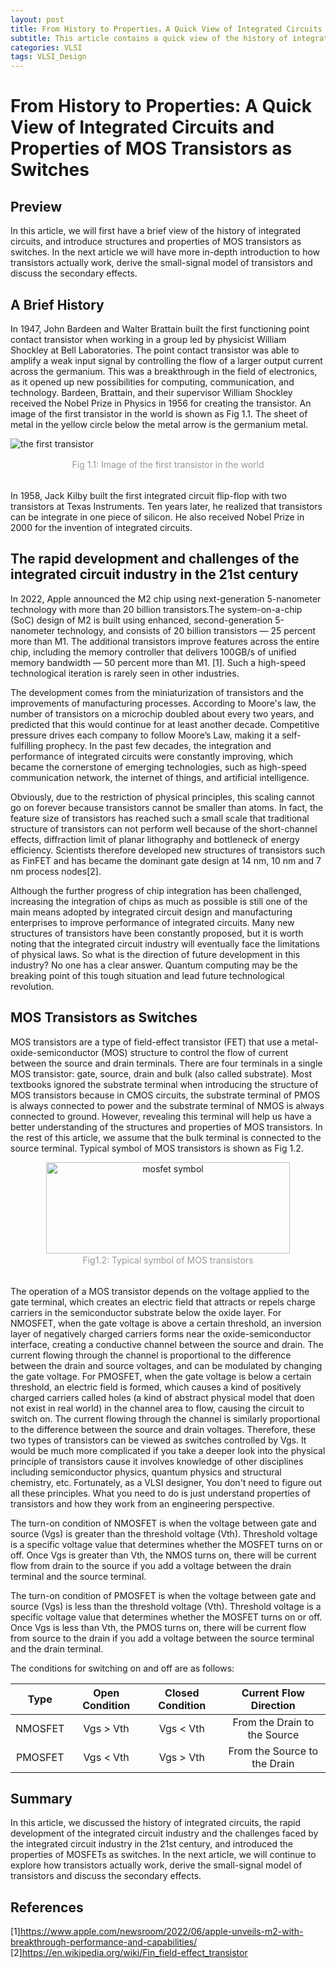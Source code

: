 ```yaml
---
layout: post
title: From History to Properties，A Quick View of Integrated Circuits and Properties of MOS Transistors as Switches
subtitle: This article contains a quick view of the history of integrated circuits, the rapid development of this industry, the challenges we are facing and properties of MOS transistors as switches
categories: VLSI
tags: VLSI_Design
---
```

# From History to Properties: A Quick View of Integrated Circuits and Properties of MOS Transistors as Switches

## Preview
In this article, we will first have a brief view of the history of integrated circuits, and introduce structures and properties of MOS transistors as switches. In the next article we will have more in-depth introduction to how transistors actually work, derive the small-signal model of transistors and discuss the secondary effects.

## A Brief History
In 1947, John Bardeen and Walter Brattain built the first functioning point contact transistor when working in a group led by physicist William Shockley at Bell Laboratories. The point contact transistor was able to amplify a weak input signal by controlling the flow of a larger output current across the germanium. This was a breakthrough in the field of electronics, as it opened up new possibilities for computing, communication, and technology. Bardeen, Brattain, and their supervisor William Shockley received the Nobel Prize in Physics in 1956 for creating the transistor. An image of the first transistor in the world is shown as Fig 1.1. The sheet of metal in the yellow circle below the metal arrow is the germanium metal. 

![the first transistor](https://ruichenqi.github.io/assets/images/VLSI/1/the_first_transistor.jpeg)<br>
<div  align="center">  
    <div style="color:orange;
    color: #999;
    padding: 2px;">Fig 1.1: Image of the first transistor in the world</div>
</div><br/>

In 1958, Jack Kilby built the first integrated circuit flip-flop with two transistors at Texas Instruments. Ten years later, he realized that transistors can be integrate in one piece of silicon. He also received Nobel Prize in 2000 for the invention of integrated circuits.

## The rapid development and challenges of the integrated circuit industry in the 21st century

In 2022, Apple announced the M2 chip using next-generation 5-nanometer technology with more than 20 billion transistors.The system-on-a-chip (SoC) design of M2 is built using enhanced, second-generation 5-nanometer technology, and consists of 20 billion transistors — 25 percent more than M1. The additional transistors improve features across the entire chip, including the memory controller that delivers 100GB/s of unified memory bandwidth — 50 percent more than M1. [1]. Such a high-speed technological iteration is rarely seen in other industries.

The development comes from the miniaturization of transistors and the improvements of manufacturing processes. According to Moore's law, the number of transistors on a microchip doubled about every two years, and predicted that this would continue for at least another decade. Competitive pressure drives each company to follow Moore’s Law, making it a self-fulfilling prophecy. In the past few decades, the integration and performance of integrated circuits were constantly improving, which became the cornerstone of emerging technologies, such as high-speed communication network, the internet of things, and artificial intelligence.

Obviously, due to the restriction of physical principles, this scaling cannot go on forever because transistors cannot be smaller than atoms. In fact, the feature size of transistors has reached such a small scale that traditional structure of transistors can not perform well because of the short-channel effects, diffraction limit of planar lithography and bottleneck of energy efficiency. Scientists therefore developed new structures of transistors such as FinFET and has became the dominant gate design at 14 nm, 10 nm and 7 nm process nodes[2].

Although the further progress of chip integration has been challenged, increasing the integration of chips as much as possible is still one of the main means adopted by integrated circuit design and manufacturing enterprises to improve performance of integrated circuits. Many new structures of transistors have been constantly proposed, but it is worth noting that the integrated circuit industry will eventually face the limitations of physical laws. So what is the direction of future development in this industry? No one has a clear answer. Quantum computing may be the breaking point of this tough situation and lead future technological revolution.

## MOS Transistors as Switches
MOS transistors are a type of field-effect transistor (FET) that use a metal-oxide-semiconductor (MOS) structure to control the flow of current between the source and drain terminals. There are four terminals in a single MOS transistor: gate, source, drain and bulk (also called substrate). Most textbooks ignored the substrate terminal when introducing the structure of MOS transistors because in CMOS circuits, the substrate terminal of PMOS is always connected to power and the substrate terminal of NMOS is always connected to ground. However, revealing this terminal will help us have a better understanding of the structures and properties of MOS transistors. In the rest of this article, we assume that the bulk terminal is connected to the source terminal. Typical symbol of MOS transistors is shown as Fig 1.2.  
<div  align="center">  
 <img src="https://ruichenqi.github.io/assets/images/VLSI/1/mosfet_schematic.png" width = "390" height = "146" alt="mosfet symbol" align=center />
 <br>
    <div style="color:orange;
    color: #999;
    padding: 2px;">Fig1.2: Typical symbol of MOS transistors</div>
</div><br/>

The operation of a MOS transistor depends on the voltage applied to the gate terminal, which creates an electric field that attracts or repels charge carriers in the semiconductor substrate below the oxide layer. For NMOSFET, when the gate voltage is above a certain threshold, an inversion layer of negatively charged carriers forms near the oxide-semiconductor interface, creating a conductive channel between the source and drain. The current flowing through the channel is proportional to the difference between the drain and source voltages, and can be modulated by changing the gate voltage. For PMOSFET, when the gate voltage is below a certain threshold, an electric field is formed, which causes a kind of positively charged carriers called holes (a kind of abstract physical model that doen not exist in real world) in the channel area to flow, causing the circuit to switch on. The current flowing through the channel is similarly proportional to the difference between the source and drain voltages. Therefore, these two types of transistors can be viewed as switches controlled by Vgs. It would be much more complicated if you take a deeper look into the physical principle of transistors cause it involves knowledge of other disciplines including semiconductor physics, quantum physics and structural chemistry, etc. Fortunately, as a VLSI designer, You don't need to figure out all these principles. What you need to do is just understand properties of transistors and how they work from an engineering perspective.

The turn-on condition of NMOSFET is when the voltage between gate and source (Vgs) is greater than the threshold voltage (Vth). Threshold voltage is a specific voltage value that determines whether the MOSFET turns on or off. Once Vgs is greater than Vth, the NMOS turns on, there will be current flow from drain to the source if you add a voltage between the drain terminal and the source terminal.

The turn-on condition of PMOSFET is when the voltage between gate and source (Vgs) is less than the threshold voltage (Vth). Threshold voltage is a specific voltage value that determines whether the MOSFET turns on or off. Once Vgs is less than Vth, the PMOS turns on, there will be current flow from source to the drain if you add a voltage between the source terminal and the drain terminal.

The conditions for switching on and off are as follows:

| Type | Open Condition | Closed Condition | Current Flow Direction|
| :-: |:-: |:-: | :-:|
| NMOSFET | Vgs > Vth | Vgs < Vth | From the Drain to the Source|
| PMOSFET | Vgs < Vth | Vgs > Vth | From the Source to the Drain|

## Summary
In this article, we discussed the history of integrated circuits, the rapid development of the integrated circuit industry and the challenges faced by the integrated circuit industry in the 21st century, and introduced the properties of MOSFETs as switches. In the next article, we will continue to explore how transistors actually work, derive the small-signal model of transistors and discuss the secondary effects.

## References
[1]https://www.apple.com/newsroom/2022/06/apple-unveils-m2-with-breakthrough-performance-and-capabilities/  
[2]https://en.wikipedia.org/wiki/Fin_field-effect_transistor



